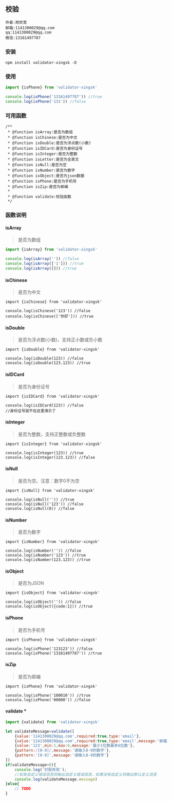 ## 校验

```
作者:邢世宽
邮箱:1141300029@qq.com
qq:1141300029@qq.com
微信:13161497787
```
### 安装
```
npm install validator-xingsk -D
```
### 使用
```javascript
import {isPhone} from 'validator-xingsk'

console.log(isPhone('13161497787')) //true
console.log(isPhone('131')) //false
```
### 可用函数
```
/**
 * @function isArray:是否为数组
 * @function isChinese:是否为中文
 * @function isDouble:是否为浮点数(小数)
 * @function isIDCard:是否为身份证号
 * @function isInteger:是否为整数
 * @function isLetter:是否为全英文
 * @function isNull:是否为空
 * @function isNumber:是否为数字
 * @function isObject:是否为json数据
 * @function isPhone:是否为手机号
 * @function isZip:是否为邮编
 *
 * @function validate:校验函数
 */
```

### 函数说明

#### isArray

> 是否为数组

```javascript
import {isArray} from 'validator-xingsk'

console.log(isArray('')) //false
console.log(isArray(['1'])) //true
console.log(isArray([])) //true
```

#### isChinese

> 是否为中文

```
import {isChinese} from 'validator-xingsk'

console.log(isChinese('123')) //false
console.log(isChinese(['你好'])) //true
```

#### isDouble

> 是否为浮点数(小数)，支持正小数或负小数

```
import {isDouble} from 'validator-xingsk'

console.log(isDouble(123)) //false
console.log(isDouble(123.123)) //true
```

#### isIDCard

> 是否为身份证号

```
import {isIDCard} from 'validator-xingsk'

console.log(isIDCard(123)) //false
//身份证号就不在这里演示了
```

#### isInteger

> 是否为整数，支持正整数或负整数

```
import {isInteger} from 'validator-xingsk'

console.log(isInteger(123)) //true
console.log(isInteger(123.123)) //false
```

#### isNull

> 是否为空。注意：数字0不为空

```
import {isNull} from 'validator-xingsk'

console.log(isNull('')) //true
console.log(isNull('123')) //false
console.log(isNull(0)) //false
```

#### isNumber

> 是否为数字

```
import {isNumber} from 'validator-xingsk'

console.log(isNumber('')) //false
console.log(isNumber('123')) //true
console.log(isNumber(123.123)) //true
```

#### isObject

> 是否为JSON

```
import {isObject} from 'validator-xingsk'

console.log(isObject('')) //false
console.log(isObject({code:1})) //true
```

#### isPhone

> 是否为手机号

```
import {isPhone} from 'validator-xingsk'

console.log(isPhone('123123')) //false
console.log(isPhone('13161497787')) //true
```

#### isZip

> 是否为邮编

```
import {isPhone} from 'validator-xingsk'

console.log(isPhone('100010')) //true
console.log(isPhone('00000')) //false
```

#### validate *

```javascript
import {validate} from 'validator-xingsk'

let validateMessage=validate([
    {value:'1141300029@qq.com',required:true,type:'email'},
    {value:'1141300029@qq.com',required:true,type:'email',message:'邮箱格式错误'},
    {value:'123',min:1,max:6,message:'最少1位数最多6位数'},
    {pattern:/[0-9]/,message:'请输入0-9的数字'},
    {pattern:'[0-9]',message:'请输入0-9的数字'}
])
if(validateMessage<0){
    console.log('匹配失败');
    //如有自定义错误信息则输出自定义错误信息，如果没有自定义则输出默认定义消息
    console.log(validateMessage.message)
}else{
    // TODO 
}
```

